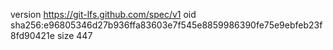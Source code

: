 version https://git-lfs.github.com/spec/v1
oid sha256:e96805346d27b936ffa83603e7f545e8859986390fe75e9ebfeb23f8fd90421e
size 447
